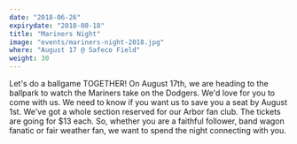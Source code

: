 ```yaml
---
date: "2018-06-26"
expirydate: "2018-08-18"
title: "Mariners Night"
image: "events/mariners-night-2018.jpg"
where: "August 17 @ Safeco Field"
weight: 30
---
```


Let's do a ballgame TOGETHER!  On August 17th, we are heading to the ballpark to watch the Mariners take on the Dodgers.  We'd love for you to come with us.  We need to know if you want us to save you a seat by August 1st.  We've got a whole section reserved for our Arbor fan club.  The tickets are going for $13 each.  So, whether you are a faithful follower, band wagon fanatic or fair weather fan, we want to spend the night connecting with you.  

